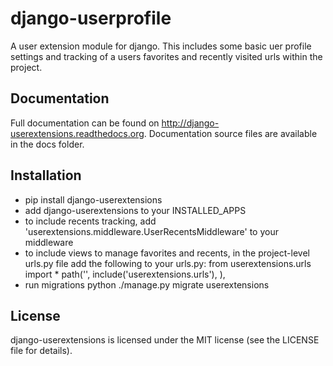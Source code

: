 django-userprofile
===============
A user extension module for django. This includes some basic uer profile settings and 
tracking of a users favorites and recently visited urls within the project. 


Documentation
-------------
Full documentation can be found on http://django-userextensions.readthedocs.org. 
Documentation source files are available in the docs folder.


Installation 
------------
- pip install django-userextensions
- add django-userextensions to your INSTALLED_APPS
- to include recents tracking, add 'userextensions.middleware.UserRecentsMiddleware' to your middleware
- to include views to manage favorites and recents, in the project-level urls.py file add the following to your urls.py:
    from userextensions.urls import *
    path('', include('userextensions.urls'), ), 
- run migrations python ./manage.py migrate userextensions


License
-------
django-userextensions is licensed under the MIT license (see the LICENSE file for details).
